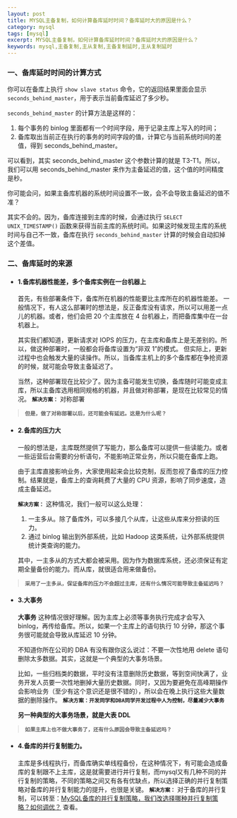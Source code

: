 ```yaml
---
layout: post
title: MYSQL主备复制，如何计算备库延时时间？备库延时大的原因是什么？
category: mysql
tags: [mysql]
excerpt: MYSQL主备复制，如何计算备库延时时间？备库延时大的原因是什么？
keywords: mysql,主备复制,主从复制,主备复制延时,主从复制延时
---
```


### 一、备库延时时间的计算方式
你可以在备库上执行 `show slave status` 命令，它的返回结果里面会显示 `seconds_behind_master`，用于表示当前备库延迟了多少秒。

`seconds_behind_master` 的计算方法是这样的：

1. 每个事务的 binlog 里面都有一个时间字段，用于记录主库上写入的时间；
2. 备库取出当前正在执行的事务的时间字段的值，计算它与当前系统时间的差值，得到 seconds_behind_master。

可以看到，其实 seconds_behind_master 这个参数计算的就是 T3-T1。所以，我们可以用 seconds_behind_master 来作为主备延迟的值，这个值的时间精度是秒。

你可能会问，如果主备库机器的系统时间设置不一致，会不会导致主备延迟的值不准？

其实不会的。因为，备库连接到主库的时候，会通过执行 `SELECT UNIX_TIMESTAMP()` 函数来获得当前主库的系统时间。如果这时候发现主库的系统时间与自己不一致，备库在执行 `seconds_behind_master` 计算的时候会自动扣掉这个差值。

### 二、备库延时的来源
* #### 1.备库机器性能差，多个备库实例在一台机器上

  首先，有些部署条件下，备库所在机器的性能要比主库所在的机器性能差。
一般情况下，有人这么部署时的想法是，反正备库没有请求，所以可以用差一点儿的机器。或者，他们会把 20 个主库放在 4 台机器上，而把备库集中在一台机器上。

  其实我们都知道，更新请求对 IOPS 的压力，在主库和备库上是无差别的。所以，做这种部署时，一般都会将备库设置为“非双 1”的模式。
但实际上，更新过程中也会触发大量的读操作。所以，当备库主机上的多个备库都在争抢资源的时候，就可能会导致主备延迟了。

  当然，这种部署现在比较少了。因为主备可能发生切换，备库随时可能变成主库，所以主备库选用相同规格的机器，并且做对称部署，是现在比较常见的情况。
  **`解决方案：`**
  对称部署

> **`但是，做了对称部署以后，还可能会有延迟。这是为什么呢？`**

* #### 2.备库的压力大

  一般的想法是，主库既然提供了写能力，那么备库可以提供一些读能力。或者一些运营后台需要的分析语句，不能影响正常业务，所以只能在备库上跑。

  由于主库直接影响业务，大家使用起来会比较克制，反而忽视了备库的压力控制。结果就是，备库上的查询耗费了大量的 CPU 资源，影响了同步速度，造成主备延迟。
  
  **`解决方案：`**
  这种情况，我们一般可以这么处理：

  1. 一主多从。除了备库外，可以多接几个从库，让这些从库来分担读的压力。
  2. 通过 binlog 输出到外部系统，比如 Hadoop 这类系统，让外部系统提供统计类查询的能力。

  其中，一主多从的方式大都会被采用。因为作为数据库系统，还必须保证有定期全量备份的能力。而从库，就很适合用来做备份。

> **`采用了一主多从，保证备库的压力不会超过主库，还有什么情况可能导致主备延迟吗？`**

* #### 3.大事务

  **大事务** 这种情况很好理解。因为主库上必须等事务执行完成才会写入 binlog，再传给备库。所以，如果一个主库上的语句执行 10 分钟，那这个事务很可能就会导致从库延迟 10 分钟。

  不知道你所在公司的 DBA 有没有跟你这么说过：不要一次性地用 delete 语句删除太多数据。其实，这就是一个典型的大事务场景。

  比如，一些归档类的数据，平时没有注意删除历史数据，等到空间快满了，业务开发人员要一次性地删掉大量历史数据。同时，又因为要避免在高峰期操作会影响业务（至少有这个意识还是很不错的），所以会在晚上执行这些大量数据的删除操作。
  **`解决方案：开发同学和DBA同学开发过程中人为控制，尽量减少大事务`**
  
 
  **另一种典型的大事务场景，就是大表 DDL**

>  **`如果主库上也不做大事务了，还有什么原因会导致主备延迟吗？`**

* #### 4.备库的并行复制能力。
  主库是多线程执行，而备库确实单线程备份，在这种情况下，有可能会造成备库的复制跟不上主库，这是就需要进行并行复制，而mysql又有几种不同的并行复制的策略，不同的策略之间又有各有优缺点，所以选择正确的并行复制策略对备库的并行复制能力的提升，也很是关键。
   **`解决方案：`**
  对于备库的并行复制，可以转至：[MySQL备库的并行复制策略，我们改选择哪种并行复制策略？如何调优？](www.baidu.com) 查看。





















